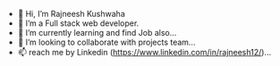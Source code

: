 - 👋 Hi, I’m Rajneesh Kushwaha
- 👀 I’m a Full stack web developer.
- 🌱 I’m currently learning and find Job also...
- 💞️ I’m looking to collaborate with projects team...
- 📫 reach me by Linkedin (https://www.linkedin.com/in/rajneesh12/)...

<!---
- I have done projects use by JavaScript,
- I know ReactJs as a Frame work for UI,
- also work on backend side for store data,
- know MongoDb
--->

